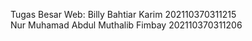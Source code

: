 Tugas Besar Web:
Billy Bahtiar Karim 202110370311215  
Nur Muhamad Abdul Muthalib Fimbay 202110370311206
